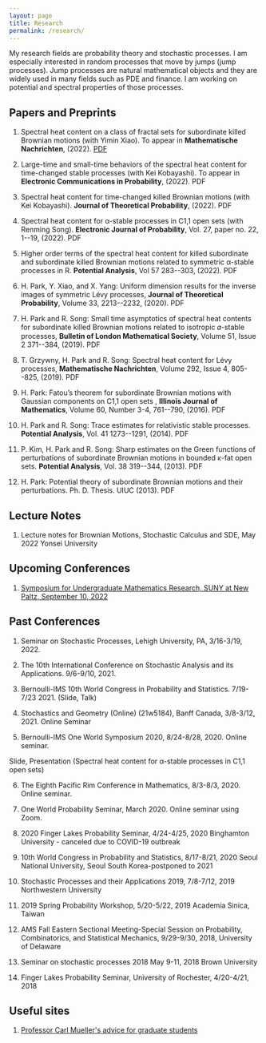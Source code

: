 ```yaml
---
layout: page
title: Research
permalink: /research/
---
```


My research fields are probability theory and stochastic processes. I am especially interested in random processes that move by jumps (jump processes). Jump processes are natural mathematical objects and they are widely used in many fields such as PDE and finance. I am working on potential and spectral properties of those processes.  


## Papers and Preprints

1. Spectral heat content on a class of fractal sets for subordinate killed Brownian motions (with Yimin Xiao). To appear in **Mathematische Nachrichten**, (2022).  [PDF](https://hyunchulp.github.io/Resources/papers/Heat-content-on-fractal20.pdf)

1. Large-time and small-time behaviors of the spectral heat content for time-changed stable processes (with Kei Kobayashi). To appear in **Electronic Communications in Probability**, (2022). PDF

3. Spectral heat content for time-changed killed Brownian motions (with Kei Kobayashi). **Journal of Theoretical Probability**, (2022). PDF

4. Spectral heat content for α-stable processes in C1,1 open sets (with Renming Song). **Electronic Journal of Probability**, Vol. 27, paper no. 22, 1--19, (2022). PDF

5. Higher order terms of the spectral heat content for killed subordinate and subordinate killed Brownian motions related to symmetric α-stable processes in R.  **Potential Analysis**,  Vol 57 283--303, (2022).  PDF 

6. H. Park, Y. Xiao, and X. Yang: Uniform dimension results for the inverse images of symmetric Lévy processes, **Journal of Theoretical Probability**, Volume 33, 2213--2232, (2020). PDF 

7. H. Park and R. Song: Small time asymptotics of spectral heat contents for subordinate killed Brownian motions related to isotropic 𝛼-stable processes, **Bulletin of London Mathematical Society**,  Volume 51, Issue 2 371--384, (2019). PDF

8. T. Grzywny, H. Park and R. Song: Spectral heat content for Lévy processes, **Mathematische Nachrichten**,  Volume 292, Issue 4, 805--825, (2019). PDF

9. H. Park: Fatou’s theorem for subordinate Brownian motions with Gaussian components on C1,1 open sets , **Illinois Journal of Mathematics**, Volume 60, Number 3-4, 761--790, (2016). PDF

10. H. Park and R. Song: Trace estimates for relativistic stable processes. **Potential Analysis**, Vol. 41 1273--1291, (2014). PDF

11. P. Kim, H. Park and R. Song: Sharp estimates on the Green functions of perturbations of subordinate Brownian motions in bounded κ-fat open sets. **Potential Analysis**, Vol. 38 319--344, (2013). PDF

12. H. Park: Potential theory of subordinate Brownian motions and their perturbations. Ph. D. Thesis. UIUC (2013). PDF

## Lecture Notes

1. Lecture notes for Brownian Motions, Stochastic Calculus and SDE, May 2022 Yonsei University

## Upcoming Conferences

1. [Symposium for Undergraduate Mathematics Research, SUNY at New Paltz, September 10, 2022](https://sites.google.com/view/sumrnp/home)


## Past Conferences 

1. Seminar on Stochastic Processes, Lehigh University, PA, 3/16-3/19, 2022. 

2. The 10th International Conference on Stochastic Analysis and its Applications. 9/6-9/10, 2021. 

3. Bernoulli-IMS 10th World Congress in Probability and Statistics. 7/19-7/23 2021. (Slide, Talk) 

4. Stochastics and Geometry (Online) (21w5184), Banff Canada, 3/8-3/12, 2021. Online Seminar

5. Bernoulli-IMS One World Symposium 2020, 8/24-8/28, 2020. Online seminar.

Slide, Presentation (Spectral heat content for α-stable processes in C1,1 open sets)

6. The Eighth Pacific Rim Conference in Mathematics, 8/3-8/3, 2020. Online seminar. 

7. One World Probability Seminar, March 2020. Online seminar using Zoom. 

8. 2020 Finger Lakes Probability Seminar, 4/24-4/25, 2020 Binghamton University - canceled due to COVID-19  outbreak

9. 10th World Congress in Probability and Statistics, 8/17-8/21, 2020 Seoul National University, Seoul South Korea-postponed to 2021

10. Stochastic Processes and their Applications 2019, 7/8-7/12, 2019 Northwestern University

11. 2019 Spring Probability Workshop, 5/20-5/22, 2019 Academia Sinica, Taiwan

12. AMS Fall Eastern Sectional Meeting-Special Session on Probability, Combinatorics, and Statistical Mechanics, 9/29-9/30, 2018, University of Delaware

13. Seminar on stochastic processes 2018 May 9-11, 2018 Brown University 

14. Finger Lakes Probability Seminar, University of Rochester, 4/20-4/21, 2018 


## Useful sites

1. [Professor Carl Mueller's advice for graduate students](https://people.math.rochester.edu/faculty/cmlr/advice/) 